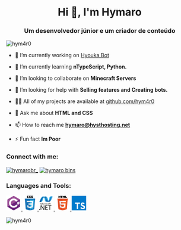 <h1 align="center">Hi 👋, I'm Hymaro</h1>
<h3 align="center">Um desenvolvedor júnior e um criador de conteúdo</h3>

<p align="left"> <img src="https://komarev.com/ghpvc/?username=hym4r0&label=Profile%20views&color=0e75b6&style=flat" alt="hym4r0" /> </p>

- 🔭 I’m currently working on [Hyouka Bot](https://www.youtube.com/channel/UCRSGba1uqczEWXeL-tD2kRA)

- 🌱 I’m currently learning **nTypeScript, Python.**

- 👯 I’m looking to collaborate on **Minecraft Servers**

- 🤝 I’m looking for help with **Selling features and Creating bots.**

- 👨‍💻 All of my projects are available at [github.com/hym4r0](github.com/hym4r0)

- 💬 Ask me about **HTML and CSS**

- 📫 How to reach me **hymaro@hysthosting.net**

- ⚡ Fun fact **Im Poor**

<h3 align="left">Connect with me:</h3>
<p align="left">
<a href="https://instagram.com/hymarobr_" target="blank"><img align="center" src="https://raw.githubusercontent.com/rahuldkjain/github-profile-readme-generator/master/src/images/icons/Social/instagram.svg" alt="hymarobr_" height="30" width="40" /></a>
<a href="https://www.youtube.com/c/hymaro bins" target="blank"><img align="center" src="https://raw.githubusercontent.com/rahuldkjain/github-profile-readme-generator/master/src/images/icons/Social/youtube.svg" alt="hymaro bins" height="30" width="40" /></a>
</p>

<h3 align="left">Languages and Tools:</h3>
<p align="left"> <a href="https://www.w3schools.com/cs/" target="_blank" rel="noreferrer"> <img src="https://raw.githubusercontent.com/devicons/devicon/master/icons/csharp/csharp-original.svg" alt="csharp" width="40" height="40"/> </a> <a href="https://www.w3schools.com/css/" target="_blank" rel="noreferrer"> <img src="https://raw.githubusercontent.com/devicons/devicon/master/icons/css3/css3-original-wordmark.svg" alt="css3" width="40" height="40"/> </a> <a href="https://dotnet.microsoft.com/" target="_blank" rel="noreferrer"> <img src="https://raw.githubusercontent.com/devicons/devicon/master/icons/dot-net/dot-net-original-wordmark.svg" alt="dotnet" width="40" height="40"/> </a> <a href="https://www.w3.org/html/" target="_blank" rel="noreferrer"> <img src="https://raw.githubusercontent.com/devicons/devicon/master/icons/html5/html5-original-wordmark.svg" alt="html5" width="40" height="40"/> </a> <a href="https://www.typescriptlang.org/" target="_blank" rel="noreferrer"> <img src="https://raw.githubusercontent.com/devicons/devicon/master/icons/typescript/typescript-original.svg" alt="typescript" width="40" height="40"/> </a> </p>

<p><img align="center" src="https://github-readme-stats.vercel.app/api/top-langs?username=hym4r0&show_icons=true&locale=en&layout=compact" alt="hym4r0" /></p>

